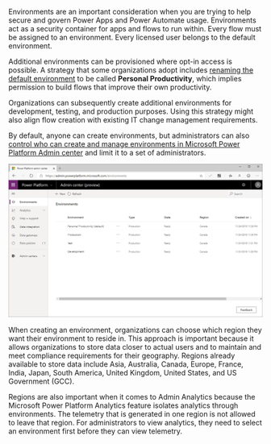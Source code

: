 Environments are an important consideration when you are trying to help secure and
govern Power Apps and Power Automate usage. Environments act as a security
container for apps and flows to run within. Every flow must be
assigned to an environment. Every licensed user belongs to the default environment.

Additional environments can be provisioned where opt-in access is possible.
A strategy that some organizations adopt includes [renaming the default environment](/power-platform/admin/environments-administration?azure-portal=true#rename-your-environment)
to be called **Personal Productivity**, which implies permission to build
flows that improve their own productivity.

Organizations can subsequently create additional environments for development,
testing, and production purposes. Using this strategy might also align flow creation
with existing IT change management requirements.

By default, anyone can create environments, but administrators can also
[control who can create and manage environments in Microsoft Power Platform Admin center](/power-platform/admin/control-environment-creation/?azure-portal=true) and
limit it to a set of administrators.

![Screenshot of Microsoft Power Platform Admin Center displaying a list of environments including Personal Productivity, Production, Test, and Development.](../media/1-environments.png)

When creating an environment, organizations can choose which region they
want their environment to reside in. This approach is important because it allows
organizations to store data closer to actual users and to maintain
and meet compliance requirements for their geography. Regions already
available to store data include Asia, Australia, Canada, Europe, France, India,
Japan, South America, United Kingdom, United States, and US Government (GCC).

Regions are also important when it comes to Admin Analytics because the
Microsoft Power Platform Analytics feature isolates analytics through
environments. The telemetry that is generated in one region is not
allowed to leave that region. For administrators to view analytics, they
need to select an environment first before they can view telemetry.
